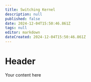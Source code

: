 ```yaml
---
title: Switching Kernel
description: null
published: false
date: 2024-12-04T15:50:46.861Z
tags: null
editor: markdown
dateCreated: 2024-12-04T15:50:46.861Z
---
```


# Header

Your content here
